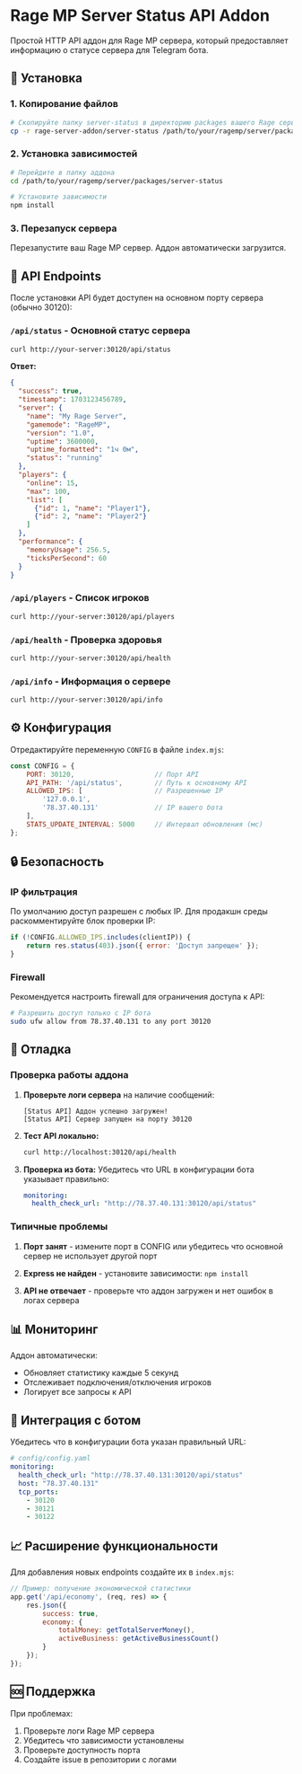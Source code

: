 # Rage MP Server Status API Addon

Простой HTTP API аддон для Rage MP сервера, который предоставляет информацию о статусе сервера для Telegram бота.

## 📁 Установка

### 1. Копирование файлов

```bash
# Скопируйте папку server-status в директорию packages вашего Rage сервера
cp -r rage-server-addon/server-status /path/to/your/ragemp/server/packages/
```

### 2. Установка зависимостей

```bash
# Перейдите в папку аддона
cd /path/to/your/ragemp/server/packages/server-status

# Установите зависимости
npm install
```

### 3. Перезапуск сервера

Перезапустите ваш Rage MP сервер. Аддон автоматически загрузится.

## 🔌 API Endpoints

После установки API будет доступен на основном порту сервера (обычно 30120):

### `/api/status` - Основной статус сервера

```bash
curl http://your-server:30120/api/status
```

**Ответ:**
```json
{
  "success": true,
  "timestamp": 1703123456789,
  "server": {
    "name": "My Rage Server",
    "gamemode": "RageMP",
    "version": "1.0",
    "uptime": 3600000,
    "uptime_formatted": "1ч 0м",
    "status": "running"
  },
  "players": {
    "online": 15,
    "max": 100,
    "list": [
      {"id": 1, "name": "Player1"},
      {"id": 2, "name": "Player2"}
    ]
  },
  "performance": {
    "memoryUsage": 256.5,
    "ticksPerSecond": 60
  }
}
```

### `/api/players` - Список игроков

```bash
curl http://your-server:30120/api/players
```

### `/api/health` - Проверка здоровья

```bash
curl http://your-server:30120/api/health
```

### `/api/info` - Информация о сервере

```bash
curl http://your-server:30120/api/info
```

## ⚙️ Конфигурация

Отредактируйте переменную `CONFIG` в файле `index.mjs`:

```javascript
const CONFIG = {
    PORT: 30120,                    // Порт API
    API_PATH: '/api/status',        // Путь к основному API
    ALLOWED_IPS: [                  // Разрешенные IP
        '127.0.0.1',
        '78.37.40.131'              // IP вашего бота
    ],
    STATS_UPDATE_INTERVAL: 5000     // Интервал обновления (мс)
};
```

## 🔒 Безопасность

### IP фильтрация

По умолчанию доступ разрешен с любых IP. Для продакшн среды раскомментируйте блок проверки IP:

```javascript
if (!CONFIG.ALLOWED_IPS.includes(clientIP)) {
    return res.status(403).json({ error: 'Доступ запрещен' });
}
```

### Firewall

Рекомендуется настроить firewall для ограничения доступа к API:

```bash
# Разрешить доступ только с IP бота
sudo ufw allow from 78.37.40.131 to any port 30120
```

## 🐛 Отладка

### Проверка работы аддона

1. **Проверьте логи сервера** на наличие сообщений:
   ```
   [Status API] Аддон успешно загружен!
   [Status API] Сервер запущен на порту 30120
   ```

2. **Тест API локально:**
   ```bash
   curl http://localhost:30120/api/health
   ```

3. **Проверка из бота:**
   Убедитесь что URL в конфигурации бота указывает правильно:
   ```yaml
   monitoring:
     health_check_url: "http://78.37.40.131:30120/api/status"
   ```

### Типичные проблемы

1. **Порт занят** - измените порт в CONFIG или убедитесь что основной сервер не использует другой порт

2. **Express не найден** - установите зависимости: `npm install`

3. **API не отвечает** - проверьте что аддон загружен и нет ошибок в логах сервера

## 📊 Мониторинг

Аддон автоматически:
- Обновляет статистику каждые 5 секунд
- Отслеживает подключения/отключения игроков
- Логирует все запросы к API

## 🔄 Интеграция с ботом

Убедитесь что в конфигурации бота указан правильный URL:

```yaml
# config/config.yaml
monitoring:
  health_check_url: "http://78.37.40.131:30120/api/status"
  host: "78.37.40.131"
  tcp_ports:
    - 30120
    - 30121
    - 30122
```

## 📈 Расширение функциональности

Для добавления новых endpoints создайте их в `index.mjs`:

```javascript
// Пример: получение экономической статистики
app.get('/api/economy', (req, res) => {
    res.json({
        success: true,
        economy: {
            totalMoney: getTotalServerMoney(),
            activeBusiness: getActiveBusinessCount()
        }
    });
});
```

## 🆘 Поддержка

При проблемах:
1. Проверьте логи Rage MP сервера
2. Убедитесь что зависимости установлены
3. Проверьте доступность порта
4. Создайте issue в репозитории с логами